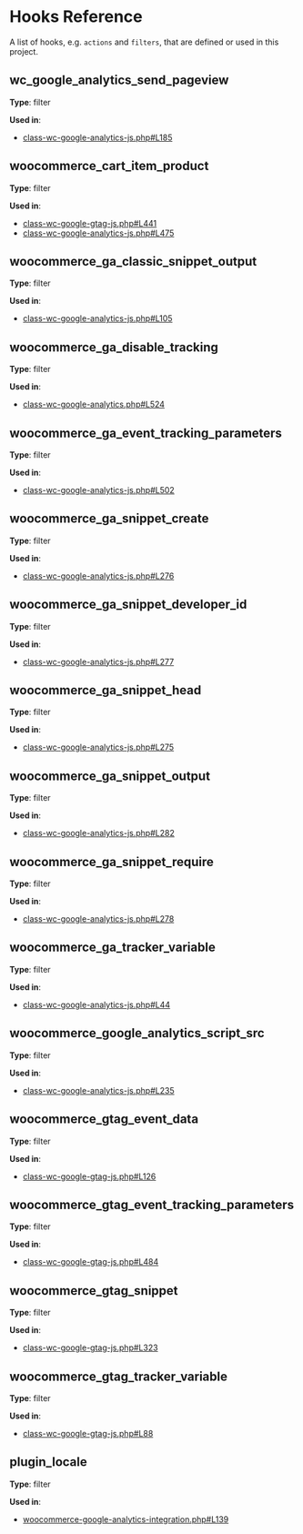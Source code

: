 # Hooks Reference

A list of hooks, e.g. `actions` and `filters`, that are defined or used in this project.

## wc_google_analytics_send_pageview

**Type**: filter

**Used in**:

- [class-wc-google-analytics-js.php#L185](https://github.com/woocommerce/woocommerce-google-analytics-integration/blob/e03cbac37989f15f6e8762f6b818d9d08272e6c6/includes/class-wc-google-analytics-js.php#L185)

## woocommerce_cart_item_product

**Type**: filter

**Used in**:

- [class-wc-google-gtag-js.php#L441](https://github.com/woocommerce/woocommerce-google-analytics-integration/blob/e03cbac37989f15f6e8762f6b818d9d08272e6c6/includes/class-wc-google-gtag-js.php#L441)
- [class-wc-google-analytics-js.php#L475](https://github.com/woocommerce/woocommerce-google-analytics-integration/blob/e03cbac37989f15f6e8762f6b818d9d08272e6c6/includes/class-wc-google-analytics-js.php#L475)

## woocommerce_ga_classic_snippet_output

**Type**: filter

**Used in**:

- [class-wc-google-analytics-js.php#L105](https://github.com/woocommerce/woocommerce-google-analytics-integration/blob/e03cbac37989f15f6e8762f6b818d9d08272e6c6/includes/class-wc-google-analytics-js.php#L105)

## woocommerce_ga_disable_tracking

**Type**: filter

**Used in**:

- [class-wc-google-analytics.php#L524](https://github.com/woocommerce/woocommerce-google-analytics-integration/blob/e03cbac37989f15f6e8762f6b818d9d08272e6c6/includes/class-wc-google-analytics.php#L524)

## woocommerce_ga_event_tracking_parameters

**Type**: filter

**Used in**:

- [class-wc-google-analytics-js.php#L502](https://github.com/woocommerce/woocommerce-google-analytics-integration/blob/e03cbac37989f15f6e8762f6b818d9d08272e6c6/includes/class-wc-google-analytics-js.php#L502)

## woocommerce_ga_snippet_create

**Type**: filter

**Used in**:

- [class-wc-google-analytics-js.php#L276](https://github.com/woocommerce/woocommerce-google-analytics-integration/blob/e03cbac37989f15f6e8762f6b818d9d08272e6c6/includes/class-wc-google-analytics-js.php#L276)

## woocommerce_ga_snippet_developer_id

**Type**: filter

**Used in**:

- [class-wc-google-analytics-js.php#L277](https://github.com/woocommerce/woocommerce-google-analytics-integration/blob/e03cbac37989f15f6e8762f6b818d9d08272e6c6/includes/class-wc-google-analytics-js.php#L277)

## woocommerce_ga_snippet_head

**Type**: filter

**Used in**:

- [class-wc-google-analytics-js.php#L275](https://github.com/woocommerce/woocommerce-google-analytics-integration/blob/e03cbac37989f15f6e8762f6b818d9d08272e6c6/includes/class-wc-google-analytics-js.php#L275)

## woocommerce_ga_snippet_output

**Type**: filter

**Used in**:

- [class-wc-google-analytics-js.php#L282](https://github.com/woocommerce/woocommerce-google-analytics-integration/blob/e03cbac37989f15f6e8762f6b818d9d08272e6c6/includes/class-wc-google-analytics-js.php#L282)

## woocommerce_ga_snippet_require

**Type**: filter

**Used in**:

- [class-wc-google-analytics-js.php#L278](https://github.com/woocommerce/woocommerce-google-analytics-integration/blob/e03cbac37989f15f6e8762f6b818d9d08272e6c6/includes/class-wc-google-analytics-js.php#L278)

## woocommerce_ga_tracker_variable

**Type**: filter

**Used in**:

- [class-wc-google-analytics-js.php#L44](https://github.com/woocommerce/woocommerce-google-analytics-integration/blob/e03cbac37989f15f6e8762f6b818d9d08272e6c6/includes/class-wc-google-analytics-js.php#L44)

## woocommerce_google_analytics_script_src

**Type**: filter

**Used in**:

- [class-wc-google-analytics-js.php#L235](https://github.com/woocommerce/woocommerce-google-analytics-integration/blob/e03cbac37989f15f6e8762f6b818d9d08272e6c6/includes/class-wc-google-analytics-js.php#L235)

## woocommerce_gtag_event_data

**Type**: filter

**Used in**:

- [class-wc-google-gtag-js.php#L126](https://github.com/woocommerce/woocommerce-google-analytics-integration/blob/e03cbac37989f15f6e8762f6b818d9d08272e6c6/includes/class-wc-google-gtag-js.php#L126)

## woocommerce_gtag_event_tracking_parameters

**Type**: filter

**Used in**:

- [class-wc-google-gtag-js.php#L484](https://github.com/woocommerce/woocommerce-google-analytics-integration/blob/e03cbac37989f15f6e8762f6b818d9d08272e6c6/includes/class-wc-google-gtag-js.php#L484)

## woocommerce_gtag_snippet

**Type**: filter

**Used in**:

- [class-wc-google-gtag-js.php#L323](https://github.com/woocommerce/woocommerce-google-analytics-integration/blob/e03cbac37989f15f6e8762f6b818d9d08272e6c6/includes/class-wc-google-gtag-js.php#L323)

## woocommerce_gtag_tracker_variable

**Type**: filter

**Used in**:

- [class-wc-google-gtag-js.php#L88](https://github.com/woocommerce/woocommerce-google-analytics-integration/blob/e03cbac37989f15f6e8762f6b818d9d08272e6c6/includes/class-wc-google-gtag-js.php#L88)

## plugin_locale

**Type**: filter

**Used in**:

- [woocommerce-google-analytics-integration.php#L139](https://github.com/woocommerce/woocommerce-google-analytics-integration/blob/e03cbac37989f15f6e8762f6b818d9d08272e6c6/woocommerce-google-analytics-integration.php#L139)

